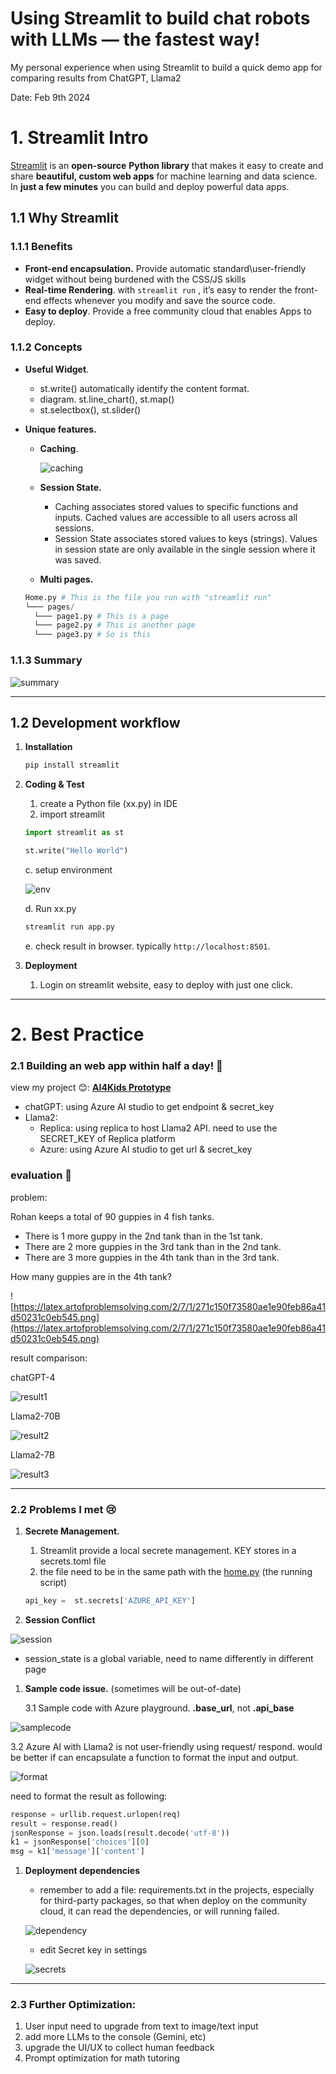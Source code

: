 # Using Streamlit to build chat robots with LLMs — the fastest way!

My personal experience when using Streamlit to build a quick demo app for comparing results from ChatGPT, Llama2

Date: Feb 9th 2024

# 1. Streamlit Intro

[Streamlit](https://www.streamlit.io/) is an **open-source** **Python library** that makes it easy to create and share **beautiful, custom web apps** for machine learning and data science. In **just a few minutes** you can build and deploy powerful data apps.

## 1.1 Why Streamlit

### 1.1.1 Benefits

- **Front-end encapsulation.** Provide automatic standard\user-friendly widget without being burdened with the CSS/JS skills
- **Real-time Rendering**. with `streamlit run` , it’s easy to render the front-end effects whenever you modify and save the source code.
- **Easy to deploy**. Provide a free community cloud that enables Apps to deploy.

### 1.1.2 Concepts

- **Useful Widget**.
    - st.write()  automatically identify the content format.
    - diagram. st.line_chart(), st.map()
    - st.selectbox(), st.slider()
- **Unique features.**
    - **Caching**.
        
        ![caching](images/caching.png)
        
    - **Session State.**
        - Caching associates stored values to specific functions and inputs. Cached values are accessible to all users across all sessions.
        - Session State associates stored values to keys (strings). Values in session state are only available in the single session where it was saved.
    - **Multi pages.**
    
    ```python
    Home.py # This is the file you run with "streamlit run"
    └─── pages/
      └─── page1.py # This is a page
      └─── page2.py # This is another page
      └─── page3.py # So is this
    ```
    

### 1.1.3 Summary

![summary](images/summary.png)

---

## 1.2 Development workflow

1. **Installation**
    
    ```python
    pip install streamlit
    ```
    
2. **Coding & Test**
    1. create a Python file (xx.py) in IDE
    2. import streamlit
    
    ```python
    import streamlit as st
    
    st.write("Hello World")
    ```
    
    c. setup environment
    
    ![env](images/env.png)
    
    d. Run xx.py 
    
    ```python
    streamlit run app.py
    ```
    
    e. check result in browser. typically `http://localhost:8501`.
    
3. **Deployment**
    1. Login on streamlit website, easy to deploy with just one click.

---

# 2. Best Practice

### 2.1 Building an web app within half a day! 🎉

view my project 😊: **[AI4Kids Prototype](https://swing-ai-ai4kids.streamlit.app/)**

- chatGPT: using Azure AI studio to get endpoint & secret_key
- Llama2:
    - Replica: using replica to host Llama2 API. need to use the SECRET_KEY of Replica platform
    - Azure: using Azure AI studio to get url & secret_key

### evaluation 👀

problem: 

Rohan keeps a total of 90 guppies in 4 fish tanks.

- There is 1 more guppy in the 2nd tank than in the 1st tank.
- There are 2 more guppies in the 3rd tank than in the 2nd tank.
- There are 3 more guppies in the 4th tank than in the 3rd tank.

How many guppies are in the 4th tank?

![https://latex.artofproblemsolving.com/2/7/1/271c150f73580ae1e90feb86a41d50231c0eb545.png](https://latex.artofproblemsolving.com/2/7/1/271c150f73580ae1e90feb86a41d50231c0eb545.png)

result comparison:

 chatGPT-4

![result1](images/result1.png)

Llama2-70B

![result2](images/result2.png)

Llama2-7B

![result3](images/result3.png)

---

### 2.2 Problems I met 😢

1. **Secrete Management.**
    1. Streamlit provide a local secrete management. KEY stores in a secrets.toml file
    2. the file need to be in the same path with the [home.py](http://home.py) (the running script)
    
    ```python
    api_key =  st.secrets['AZURE_API_KEY']
    ```
    

1. **Session Conflict**

![session](images/session.png)

- session_state is a global variable, need to name differently in different page

1. **Sample code issue.** (sometimes will be out-of-date)
    
    3.1 Sample code with Azure playground. **.base_url**, not **.api_base**
    

![samplecode](images/samplecode.png)

3.2 Azure AI with Llama2 is not user-friendly using request/ respond. would be better if can encapsulate a function to format the input and output. 

![format](images/beforeformat.png)

need to format the result as following:

```python
response = urllib.request.urlopen(req)
result = response.read()
jsonResponse = json.loads(result.decode('utf-8'))
k1 = jsonResponse['choices'][0]
msg = k1['message']['content']
```

1. **Deployment dependencies**
    - remember to add a file: requirements.txt in the projects, especially for third-party packages, so that when deploy on the community cloud, it can read the dependencies, or will running failed.
    
    ![dependency](images/dependency.png)
    
    - edit Secret key in settings
    
    ![secrets](images/secrets.png)
    

---

### **2.3 Further Optimization:**

1. User input need to upgrade from text to image/text input
2. add more LLMs to the console (Gemini, etc)
3. upgrade the UI/UX to collect human feedback
4. Prompt optimization for math tutoring